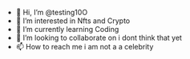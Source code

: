- 👋 Hi, I’m @testing10O
- 👀 I’m interested in Nfts and Crypto
- 🌱 I’m currently learning Coding
- 💞️ I’m looking to collaborate on i dont think that yet
- 📫 How to reach me i am not a a celebrity

<!---
testing10O/testing10O is a ✨ special ✨ repository because its `README.md` (this file) appears on your GitHub profile.
You can click the Preview link to take a look at your changes.
--->
